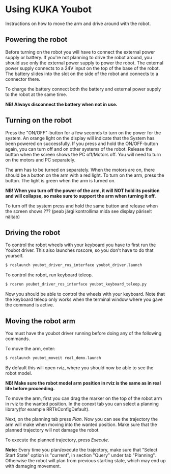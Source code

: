 # Using KUKA Youbot

Instructions on how to move the arm and drive around with the robot.

## Powering the robot

Before turning on the robot you will have to connect the external power supply or battery. If you're not planning to drive the robot around, you should use only the external power supply to power the robot. The external power supply connects to a 24V input on the top of the base of the robot. The battery slides into the slot on the side of the robot and connects to a connector there.

To charge the battery connect both the battery and external power supply to the robot at the same time.

**NB! Always disconnect the battery when not in use.**

## Turning on the robot

Press the "ON/OFF"-button for a few seconds to turn on the power for the system. An orange light on the display will indicate that the System has been powered on successfully. If you press and hold the ON/OFF-button again, you can turn off and on other systems of the robot. Release the button when the screen shows the PC off/Motors off. You will need to turn on the motors and PC separately.

The arm has to be turned on separately. When the motors are on, there should be a button on the arm with a red light. To turn on the arm, press the button. The light is green when the arm is turned on.

**NB! When you turn off the power of the arm, it will NOT hold its position and will collapse, so make sure to support the arm when turning it off.**

To turn off the system press and hold the same button and release when the screen shows ??? (peab järgi kontrollima mida see display päriselt näitab)

## Driving the robot

To control the robot wheels with your keyboard you have to first run the Youbot driver. This also launches roscore, so you don't have to do that yourself.

```bash
$ roslaunch youbot_driver_ros_interface youbot_driver.launch
```

To control the robot, run keyboard teleop.

```bash
$ rosrun youbot_driver_ros_interface youbot_keyboard_teleop.py
```

Now you should be able to control the wheels with your keyboard. Note that the keyboard teleop only works when the terminal window where you gave the command is active.

## Moving the robot arm

You must have the youbot driver running before doing any of the following commands.

To move the arm, enter:

```bash
$ roslaunch youbot_moveit real_demo.launch
```

By default this will open rviz, where you should now be able to see the robot model.

**NB! Make sure the robot model arm position in rviz is the same as in real life before proceeding.**

To move the arm, first you can drag the marker on the top of the robot arm in rviz to the wanted position. In the conext tab you can select a planning library(for example RRTkConfigDefault). 

Next, on the planning tab press *Plan*. Now you can see the trajectory the arm will make when moving into the wanted position. Make sure that the planned trajectory will not damage the robot.

To execute the planned trajectory, press *Execute*.

**Note:** Every time you plan/execute the trajectory, make sure that  "Select Start State" option is "current", in section "Query" under tab "Planning". Otherwise the robot will plan from previous starting state, which may end up with damaging movement.


